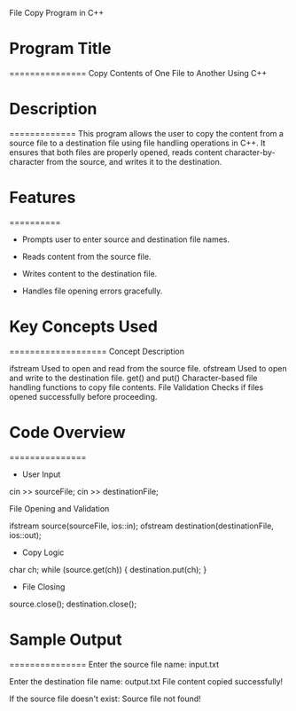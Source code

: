 File Copy Program in C++

# Program Title
===============
Copy Contents of One File to Another Using C++


# Description
=============
This program allows the user to copy the content from a source file to a destination file using file handling operations in C++. It ensures that both files are properly opened, reads content character-by-character from the source, and writes it to the destination.



# Features
==========
* Prompts user to enter source and destination file names.

*  Reads content from the source file.

* Writes content to the destination file.

* Handles file opening errors gracefully.



# Key Concepts Used
===================
Concept	Description

ifstream	Used to open and read from the source file.
ofstream	Used to open and write to the destination file.
get() and put()	Character-based file handling functions to copy file contents.
File Validation	Checks if files opened successfully before proceeding.



# Code Overview
===============
* User Input

cin >> sourceFile;
cin >> destinationFile;

File Opening and Validation

ifstream source(sourceFile, ios::in);
ofstream destination(destinationFile, ios::out);


* Copy Logic

char ch;
while (source.get(ch)) {
    destination.put(ch);
}


* File Closing

source.close();
destination.close();



# Sample Output
===============
Enter the source file name: input.txt

Enter the destination file name: output.txt
File content copied successfully!

If the source file doesn't exist:
Source file not found!

